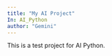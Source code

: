 ```yaml
---
title: "My AI Project"
In: AI_Python
author: "Gemini"
---
```


This is a test project for AI Python.